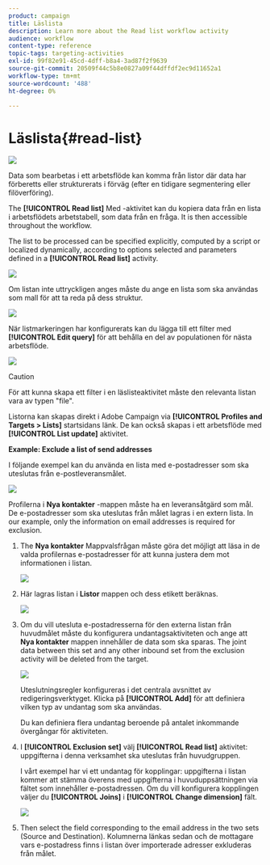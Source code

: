```yaml
---
product: campaign
title: Läslista
description: Learn more about the Read list workflow activity
audience: workflow
content-type: reference
topic-tags: targeting-activities
exl-id: 99f82e91-45cd-4dff-b8a4-3ad87f2f9639
source-git-commit: 20509f44c5b8e0827a09f44dffdf2ec9d11652a1
workflow-type: tm+mt
source-wordcount: '488'
ht-degree: 0%

---
```


# Läslista{#read-list}

![](../../assets/common.svg)

Data som bearbetas i ett arbetsflöde kan komma från listor där data har förberetts eller strukturerats i förväg (efter en tidigare segmentering eller filöverföring).

The **[!UICONTROL Read list]** Med -aktivitet kan du kopiera data från en lista i arbetsflödets arbetstabell, som data från en fråga. It is then accessible throughout the workflow.

The list to be processed can be specified explicitly, computed by a script or localized dynamically, according to options selected and parameters defined in a **[!UICONTROL Read list]** activity.

![](assets/list_edit_select_option_01.png)

Om listan inte uttryckligen anges måste du ange en lista som ska användas som mall för att ta reda på dess struktur.

![](assets/s_advuser_list_template_select.png)

När listmarkeringen har konfigurerats kan du lägga till ett filter med **[!UICONTROL Edit query]** för att behålla en del av populationen för nästa arbetsflöde.

![](assets/wf_readlist_1.png)

>[!CAUTION]
>
>För att kunna skapa ett filter i en läslisteaktivitet måste den relevanta listan vara av typen &quot;file&quot;.

Listorna kan skapas direkt i Adobe Campaign via **[!UICONTROL Profiles and Targets > Lists]** startsidans länk. De kan också skapas i ett arbetsflöde med **[!UICONTROL List update]** aktivitet.

**Example: Exclude a list of send addresses**

I följande exempel kan du använda en lista med e-postadresser som ska uteslutas från e-postleveransmålet.

![](assets/s_advuser_list_read_sample_1.png)

Profilerna i **Nya kontakter** -mappen måste ha en leveransåtgärd som mål. De e-postadresser som ska uteslutas från målet lagras i en extern lista. In our example, only the information on email addresses is required for exclusion.

1. The **Nya kontakter** Mappvalsfrågan måste göra det möjligt att läsa in de valda profilernas e-postadresser för att kunna justera dem mot informationen i listan.

   ![](assets/s_advuser_list_read_sample_0.png)

1. Här lagras listan i **Listor** mappen och dess etikett beräknas.

   ![](assets/s_advuser_list_read_sample_2.png)

1. Om du vill utesluta e-postadresserna för den externa listan från huvudmålet måste du konfigurera undantagsaktiviteten och ange att **Nya kontakter** mappen innehåller de data som ska sparas. The joint data between this set and any other inbound set from the exclusion activity will be deleted from the target.

   ![](assets/s_advuser_list_read_sample_3.png)

   Uteslutningsregler konfigureras i det centrala avsnittet av redigeringsverktyget. Klicka på **[!UICONTROL Add]** för att definiera vilken typ av undantag som ska användas.

   Du kan definiera flera undantag beroende på antalet inkommande övergångar för aktiviteten.

1. I **[!UICONTROL Exclusion set]** välj **[!UICONTROL Read list]** aktivitet: uppgifterna i denna verksamhet ska uteslutas från huvudgruppen.

   I vårt exempel har vi ett undantag för kopplingar: uppgifterna i listan kommer att stämma överens med uppgifterna i huvuduppsättningen via fältet som innehåller e-postadressen. Om du vill konfigurera kopplingen väljer du **[!UICONTROL Joins]** i **[!UICONTROL Change dimension]** fält.

   ![](assets/s_advuser_list_read_sample_4.png)

1. Then select the field corresponding to the email address in the two sets (Source and Destination). Kolumnerna länkas sedan och de mottagare vars e-postadress finns i listan över importerade adresser exkluderas från målet.
